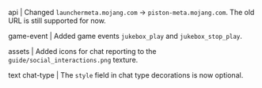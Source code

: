 api | Changed `launchermeta.mojang.com` -> `piston-meta.mojang.com`. The old URL is still supported for now.

game-event | Added game events `jukebox_play` and `jukebox_stop_play`.

assets | Added icons for chat reporting to the `guide/social_interactions.png` texture.

text chat-type | The `style` field in chat type decorations is now optional.
